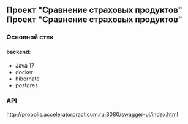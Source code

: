 ## Проект "Сравнение страховых продуктов" Проект "Сравнение страховых продуктов"

### Основной стек
#### backend:
 - Java 17
 - docker
 - hibernate
 - postgres

### API

http://propolis.acceleratorpracticum.ru:8080/swagger-ui/index.html

